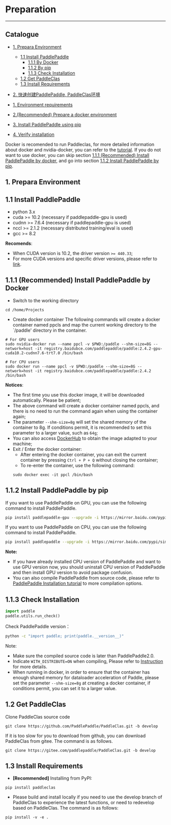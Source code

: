 # Preparation

---
## Catalogue
- [1. Prepara Environment](#1)
  - [1.1 Install PaddlePaddle](#1.1)
    - [1.1.1 By Docker](#1.1.1)
    - [1.1.2 By pip](#1.1.2)
    - [1.1.3 Check Installation](#1.1.3)
  - [1.2 Get PaddleClas](#1.2)
  - [1.3 Install Requirements](#1.3)
- [2. 快速创建PaddlePaddle, PaddleClas环境](#2)


- [1. Environment requirements](#1)
- [2.(Recommended) Prepare a docker environment](#2)
- [3. Install PaddlePaddle using pip](#3)
- [4. Verify installation](#4)

Docker is recomended to run Paddleclas, for more detailed information about docker and nvidia-docker, you can refer to the [tutorial](https://docs.docker.com/get-started/). If you do not want to use docker, you can skip section [1.1.1 (Recommended) Install PaddlePaddle by docker](#1.1.1), and go into section [1.1.2 Install PaddlePaddle by pip](#1.1.2).

<a name="1"></a>

## 1. Prepara Environment

<a name="1.1"></a>

## 1.1 Install PaddlePaddle

- python 3.x
- cuda >= 10.2 (necessary if paddlepaddle-gpu is used)
- cudnn >= 7.6.4 (necessary if paddlepaddle-gpu is used)
- nccl >= 2.1.2 (necessary distributed training/eval is used)
- gcc >= 8.2

**Recomends**:

* When CUDA version is 10.2, the driver version `>= 440.33`;
* For more CUDA versions and specific driver versions, please refer to [link](https://docs.nvidia.com/deploy/cuda-compatibility/index.html).

<a name="1.1.1"></a>

## 1.1.1 (Recommended) Install PaddlePaddle by Docker

* Switch to the working directory

```shell
cd /home/Projects
```

* Create docker container
The following commands will create a docker container named ppcls and map the current working directory to the `/paddle' directory in the container.

```shell
# For GPU users
sudo nvidia-docker run --name ppcl -v $PWD:/paddle --shm-size=8G --network=host -it registry.baidubce.com/paddlepaddle/paddle:2.4.2-gpu-cuda10.2-cudnn7.6-trt7.0 /bin/bash

# For CPU users
sudo docker run --name ppcl -v $PWD:/paddle --shm-size=8G --network=host -it registry.baidubce.com/paddlepaddle/paddle:2.4.2 /bin/bash
```

**Notices**:
* The first time you use this docker image, it will be downloaded automatically. Please be patient;
* The above command will create a docker container named ppcls, and there is no need to run the command again when using the container again;
* The parameter `--shm-size=8g` will set the shared memory of the container to 8g. If conditions permit, it is recommended to set this parameter to a larger value, such as `64g`;
* You can also access [DockerHub](https://hub.Docker.com/r/paddlepaddle/paddle/tags/) to obtain the image adapted to your machine;
* Exit / Enter the docker container:
    * After entering the docker container, you can exit the current container by pressing `Ctrl + P + Q` without closing the container;
    * To re-enter the container, use the following command:
    ```shell
    sudo docker exec -it ppcl /bin/bash
    ```

<a name="1.1.2"></a>

## 1.1.2 Install PaddlePaddle by pip

If you want to use PaddlePaddle on GPU, you can use the following command to install PaddlePaddle.

```bash
pip install paddlepaddle-gpu --upgrade -i https://mirror.baidu.com/pypi/simple
```

If you want to use PaddlePaddle on CPU, you can use the following command to install PaddlePaddle.

```bash
pip install paddlepaddle --upgrade -i https://mirror.baidu.com/pypi/simple
```

**Note:**
* If you have already installed CPU version of PaddlePaddle and want to use GPU version now, you should uninstall CPU version of PaddlePaddle and then install GPU version to avoid package confusion.
* You can also compile PaddlePaddle from source code, please refer to [PaddlePaddle Installation tutorial](http://www.paddlepaddle.org.cn/install/quick) to more compilation options.

<a name="1.1.3"></a>

## 1.1.3 Check Installation

```python
import paddle
paddle.utils.run_check()
```

Check PaddlePaddle version：

```bash
python -c "import paddle; print(paddle.__version__)"
```

Note:
* Make sure the compiled source code is later than PaddlePaddle2.0.
* Indicate `WITH_DISTRIBUTE=ON` when compiling, Please refer to [Instruction](https://www.paddlepaddle.org.cn/documentation/docs/zh/develop/install/Tables.html#id3) for more details.
* When running in docker, in order to ensure that the container has enough shared memory for dataloader acceleration of Paddle, please set the parameter `--shm-size=8g` at creating a docker container, if conditions permit, you can set it to a larger value.

<a name="1.2"></a>

## 1.2 Get PaddleClas

Clone PaddleClas source code

```shell
git clone https://github.com/PaddlePaddle/PaddleClas.git -b develop
```

If it is too slow for you to download from github, you can download PaddleClas from gitee. The command is as follows.

```shell
git clone https://gitee.com/paddlepaddle/PaddleClas.git -b develop
```

<a name="1.3"></a>

## 1.3 Install Requirements

* **[Recommended]** Installing from PyPI:

```shell
pip install paddleclas
```

* Please build and install locally if you need to use the develop branch of PaddleClas to experience the latest functions, or need to redevelop based on PaddleClas. The command is as follows:

```shell
pip install -v -e .
```
